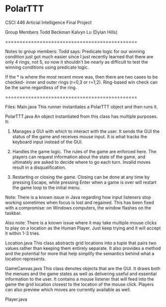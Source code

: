 PolarTTT
========

CSCI 446 Articial Intelligence  Final Project

Group Members
Todd Beckman
Kalvyn Lu
(Dylan Hills)

==============================================

Notes to group members:
Todd says:
Predicate logic for our winning condition just got much easier since I just recently learned that there are only 4 rings, not 5, so now it shouldn't be nearly as difficult to test the winning conditions using predicate logic. 

If the * is where the most recent move was, then there are two cases to be checked- inner and outer rings (r=0,3 or r=1,2). Ring-based win check can be the same regardless of the ring.

==============================================

Files:
Main.java
This runner instantiates a PolarTTT object and then runs it.

PolarTTT.java
An object instantiated from this class has multiple purposes. It:

1) Manages a GUI with which to interact with the user. It sends the GUI the status of the game and receives mouse input. It is what tracks the keyboard input instead of the GUI. 

2) Handles the game logic. The rules of the game are enforced here. The players can request information about the state of the game, and ultimately are asked to decide where to go each turn. Invalid moves result in a disqualification.

3) Restarting or closing the game. Closing can be done at any time by pressing Escape, while pressing Enter when a game is over will restart the game loop to the initial menu.

Note:
There is a known issue in Java regarding how input listeners stop working sometimes when focus is lost and regained. This has been fixed with a compromise: on Windows computers, the window flashes on the taskbar.

Also note:
There is a known issue where it may take multiple mouse clicks to play on a location as the Human Player. Just keep trying and it will accept it within 1-3 tries.

Location.java
This class abstracts grid locations into a tuple that pairs two values rather than keeping them entirely separate. It also provides a method and the potential for more that help simplify the semantics behind what a location represents.

GameCanvas.java
This class denotes objects that are the GUI. It draws both the menues and the game states as well as delivering useful and essential information to the user. It contains a mouse listener that will feed into the game the grid location closest to the location of the mouse click. Players can also preview which moves are currently available as well.

Player.java
